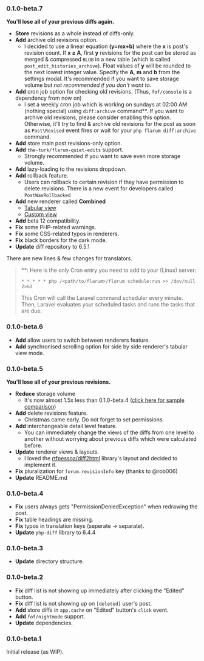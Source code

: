 ### 0.1.0-beta.7

**You'll lose all of your previous diffs again.**

- **Store** revisions as a whole instead of diffs-only.
- **Add** archive old revisions option.
  + I decided to use a linear equation **(y=mx+b)** where the **x** is post's revision count. If **x ≥ A**, first **y** revisions for the post can be stored as merged & compressed `BLOB` in a new table (which is called `post_edit_histories_archive`). Float values of **y** will be rounded to the next lowest integer value. Specify the **A**, **m** and **b** from the settings modal. It's recommended if you want to save storage volume but _not recommended if you don't want to_.
- **Add** cron job option for checking old revisions. (Thus, `fof/console` is a dependency from now on)
  + I set a weekly cron job which is working on sundays at 02:00 AM (nothing special) using `diff:archive` command**. If you want to archive old revisions, please consider enabling this option. Otherwise, it'll try to find & archive old revisions for the post as soon as `Post\Revised` event fires or wait for your `php flarum diff:archive` command.
- **Add** store main post revisions-only option.
- **Add** `the-turk/flarum-quiet-edits` support.
  + Strongly recommended if you want to save even more storage volume.
- **Add** lazy-loading to the revisions dropdown.
- **Add** rollback feature.
  + Users can rollback to certain revision if they have permission to delete revisions. There is a new event for developers called `PostWasRollbacked`
- **Add** new renderer called **Combined**
  + [Tabular view](https://i.ibb.co/df6JP6q/Combined-Tabular.png)
  + [Custom view](https://i.ibb.co/FYhSjLj/Combined-Custom.png)
- **Add** beta 12 compatibility.
- **Fix** some PHP-related warnings.
- **Fix** some CSS-related typos in renderers.
- **Fix** black borders for the dark mode.
- **Update** diff repository to 6.5.1

There are new lines & few changes for translators.

> **: Here is the only Cron entry you need to add to your (Linux) server:
> 
> `* * * * * php /<path/to/flarum>/flarum schedule:run >> /dev/null 2>&1`
> 
> This Cron will call the Laravel command scheduler every minute. Then, Laravel evaluates your scheduled tasks and runs the tasks that are due.

### 0.1.0-beta.6

- **Add** allow users to switch between renderers feature.
- **Add** synchronised scrolling option for side by side renderer's tabular view mode.

### 0.1.0-beta.5

**You'll lose all of your previous revisions.**

- **Reduce** storage volume
  + It's now almost 1.5x less than 0.1.0-beta.4 ([click here for sample comparison](https://www.diffchecker.com/hWRMcRDB))
- **Add** delete revisions feature.
  + Christmas came early. Do not forget to set permissions.
- **Add** interchangeable detail level feature.
  + You can immediately change the views of the diffs from one level to another without worrying about previous diffs which were calculated before.
- **Update** renderer views & layouts.
  + I loved the [rtfpessoa/diff2html](https://github.com/rtfpessoa/diff2html) library's layout and decided to implement it.
- **Fix** pluralization for `forum.revisionInfo` key (thanks to @rob006)
- **Update** README.md

### 0.1.0-beta.4

- **Fix** users always gets "PermissionDeniedException" when redrawing the post.
- **Fix** table headings are missing.
- **Fix** typos in translation keys (seperate -> separate).
- **Update** `php-diff` library to 6.4.4

### 0.1.0-beta.3

- **Update** directory structure.

### 0.1.0-beta.2

- **Fix** diff list is not showing up immediately after clicking the "Edited" button.
- **Fix** diff list is not showing up on `[deleted]` user's post.
- **Add** store diffs in `app.cache` on "Edited" button's `click` event.
- **Add** `fof/nightmode` support.
- **Update** dependencies.

### 0.1.0-beta.1

Initial release (as WIP).
